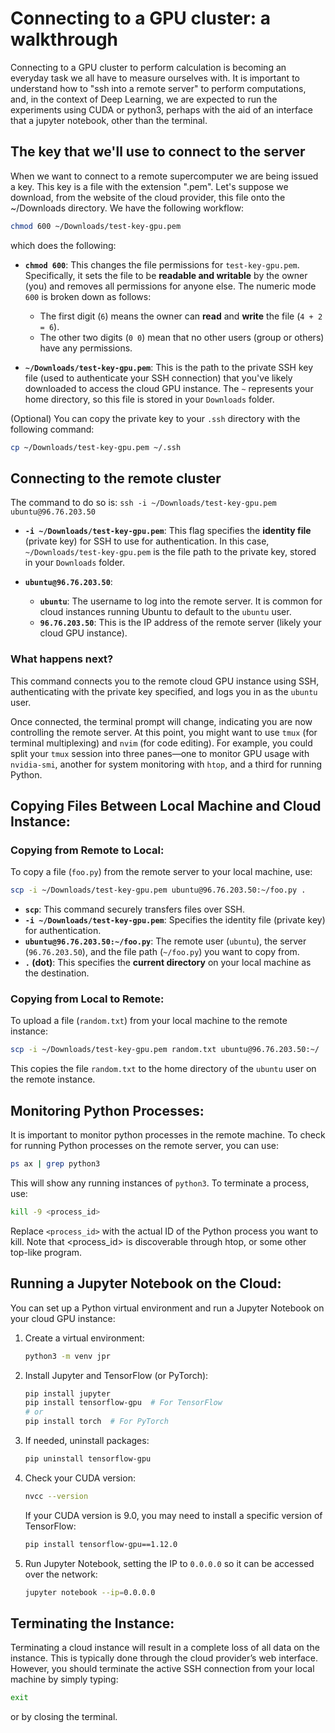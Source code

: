 # Connecting to a GPU cluster: a walkthrough

Connecting to a GPU cluster to perform calculation is becoming an everyday task we all have to measure ourselves with.
It is important to understand how to "ssh into a remote server" to perform computations, and, in the context of Deep Learning,
we are expected to run the experiments using CUDA or python3, perhaps with the aid of an interface that a jupyter notebook, other
than the terminal.

## The key that we'll use to connect to the server

When we want to connect to a remote supercomputer we are being issued a key. This key is a file with the extension ".pem".
Let's suppose we download, from the website of the cloud provider, this file onto the ~/Downloads directory. We have the
following workflow:

```bash
chmod 600 ~/Downloads/test-key-gpu.pem
```

which does the following:

- **`chmod 600`**: This changes the file permissions for `test-key-gpu.pem`. Specifically, it sets the file to be **readable and writable** by the owner (you) and removes all permissions for anyone else. The numeric mode `600` is broken down as follows:
  - The first digit (`6`) means the owner can **read** and **write** the file (`4 + 2 = 6`).
  - The other two digits (`0 0`) mean that no other users (group or others) have any permissions.

- **`~/Downloads/test-key-gpu.pem`**: This is the path to the private SSH key file (used to authenticate your SSH connection) that you've likely downloaded to access the cloud GPU instance. The `~` represents your home directory, so this file is stored in your `Downloads` folder.
  
(Optional) You can copy the private key to your `.ssh` directory with the following command:

```bash
cp ~/Downloads/test-key-gpu.pem ~/.ssh
```

## Connecting to the remote cluster

The command to do so is: `ssh -i ~/Downloads/test-key-gpu.pem ubuntu@96.76.203.50`

- **`-i ~/Downloads/test-key-gpu.pem`**: This flag specifies the **identity file** (private key) for SSH to use for authentication. In this case, `~/Downloads/test-key-gpu.pem` is the file path to the private key, stored in your `Downloads` folder.
  
- **`ubuntu@96.76.203.50`**:
  - **`ubuntu`**: The username to log into the remote server. It is common for cloud instances running Ubuntu to default to the `ubuntu` user.
  - **`96.76.203.50`**: This is the IP address of the remote server (likely your cloud GPU instance).

### What happens next?

This command connects you to the remote cloud GPU instance using SSH, authenticating with the private key specified, and logs you in as the `ubuntu` user. 

Once connected, the terminal prompt will change, indicating you are now controlling the remote server. At this point, you might want to use `tmux` (for terminal multiplexing) and `nvim` (for code editing). For example, you could split your `tmux` session into three panes—one to monitor GPU usage with `nvidia-smi`, another for system monitoring with `htop`, and a third for running Python.

## Copying Files Between Local Machine and Cloud Instance:

### Copying from Remote to Local:

To copy a file (`foo.py`) from the remote server to your local machine, use:

```bash
scp -i ~/Downloads/test-key-gpu.pem ubuntu@96.76.203.50:~/foo.py .
```

- **`scp`**: This command securely transfers files over SSH.
- **`-i ~/Downloads/test-key-gpu.pem`**: Specifies the identity file (private key) for authentication.
- **`ubuntu@96.76.203.50:~/foo.py`**: The remote user (`ubuntu`), the server (`96.76.203.50`), and the file path (`~/foo.py`) you want to copy from.
- **`.` (dot)**: This specifies the **current directory** on your local machine as the destination.

### Copying from Local to Remote:

To upload a file (`random.txt`) from your local machine to the remote instance:

```bash
scp -i ~/Downloads/test-key-gpu.pem random.txt ubuntu@96.76.203.50:~/
```

This copies the file `random.txt` to the home directory of the `ubuntu` user on the remote instance.

## Monitoring Python Processes:

It is important to monitor python processes in the remote machine.
To check for running Python processes on the remote server, you can use:

```bash
ps ax | grep python3
```

This will show any running instances of `python3`. To terminate a process, use:

```bash
kill -9 <process_id>
```

Replace `<process_id>` with the actual ID of the Python process you want to kill.
Note that <process_id> is discoverable through htop, or some other top-like program.

## Running a Jupyter Notebook on the Cloud:

You can set up a Python virtual environment and run a Jupyter Notebook on your cloud GPU instance:

1. Create a virtual environment:
   ```bash
   python3 -m venv jpr
   ```

2. Install Jupyter and TensorFlow (or PyTorch):
   ```bash
   pip install jupyter
   pip install tensorflow-gpu  # For TensorFlow
   # or
   pip install torch  # For PyTorch
   ```

3. If needed, uninstall packages:
   ```bash
   pip uninstall tensorflow-gpu
   ```

4. Check your CUDA version:
   ```bash
   nvcc --version
   ```

   If your CUDA version is 9.0, you may need to install a specific version of TensorFlow:
   ```bash
   pip install tensorflow-gpu==1.12.0
   ```

5. Run Jupyter Notebook, setting the IP to `0.0.0.0` so it can be accessed over the network:
   ```bash
   jupyter notebook --ip=0.0.0.0
   ```

## Terminating the Instance:

Terminating a cloud instance will result in a complete loss of all data on the instance. This is typically done through the cloud provider’s web interface. However, you should terminate the active SSH connection from your local machine by simply typing:

```bash
exit
```

or by closing the terminal.
